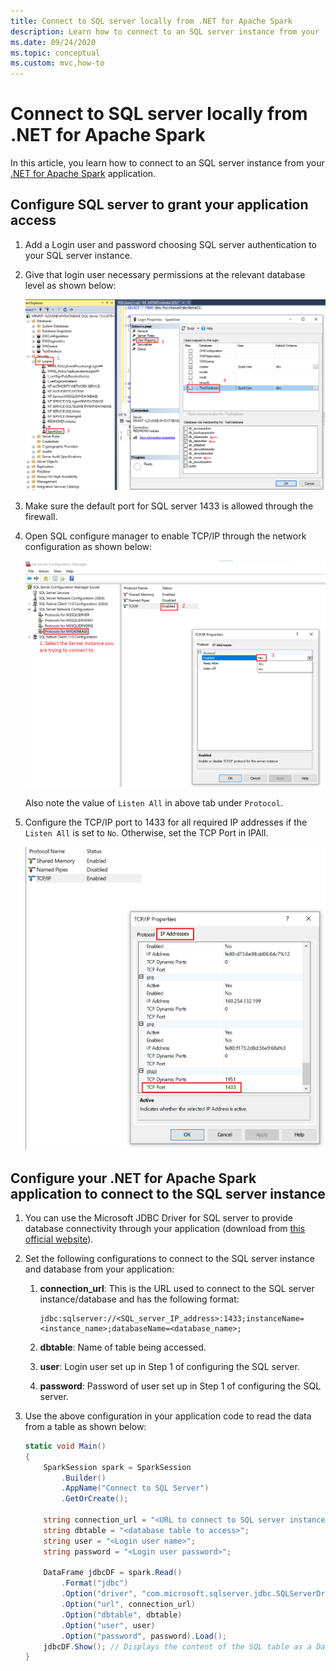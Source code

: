 ```yaml
---
title: Connect to SQL server locally from .NET for Apache Spark
description: Learn how to connect to an SQL server instance from your .NET for Apache Spark application.
ms.date: 09/24/2020
ms.topic: conceptual
ms.custom: mvc,how-to
---
```


# Connect to SQL server locally from .NET for Apache Spark

In this article, you learn how to connect to an SQL server instance from your [.NET for Apache Spark](https://github.com/dotnet/spark) application.

## Configure SQL server to grant your application access

1. Add a Login user and password choosing SQL server authentication to your SQL server instance.
2. Give that login user necessary permissions at the relevant database level as shown below:

    ![SQL server permissions](./media/connect-external-sources/SqlServerAuth.png)

3. Make sure the default port for SQL server 1433 is allowed through the firewall.
4. Open SQL configure manager to enable TCP/IP through the network configuration as shown below:

    ![SQL server TCP/IP enable](./media/connect-external-sources/SqlServerTCPIP.png)

    Also note the value of `Listen All` in above tab under `Protocol`.

5. Configure the TCP/IP port to 1433 for all required IP addresses if the `Listen All` is set to `No`. Otherwise, set the TCP Port in IPAll.

    ![SQL server TCP/IP port](./media/connect-external-sources/SQLServerTCPIIPPort.png)

## Configure your .NET for Apache Spark application to connect to the SQL server instance

1. You can use the Microsoft JDBC Driver for SQL server to provide database connectivity through your application (download from [this official website](https://docs.microsoft.com/en-us/sql/connect/jdbc/download-microsoft-jdbc-driver-for-sql-server?view=sql-server-ver15)).
2. Set the following configurations to connect to the SQL server instance and database from your application:
    1. **connection_url**: This is the URL used to connect to the SQL server instance/database and has the following format:

        ```
        jdbc:sqlserver://<SQL_server_IP_address>:1433;instanceName=<instance_name>;databaseName=<database_name>;
        ```

    2. **dbtable**: Name of table being accessed.
    3. **user**: Login user set up in Step 1 of configuring the SQL server.
    4. **password**: Password of user set up in Step 1 of configuring the SQL server.
3. Use the above configuration in your application code to read the data from a table as shown below:

    ```csharp
    static void Main()
    {
        SparkSession spark = SparkSession
            .Builder()
            .AppName("Connect to SQL Server")
            .GetOrCreate();

        string connection_url = "<URL to connect to SQL server instance>";
        string dbtable = "<database table to access>";
        string user = "<Login user name>";
        string password = "<Login user password>";

        DataFrame jdbcDF = spark.Read()
            .Format("jdbc")
            .Option("driver", "com.microsoft.sqlserver.jdbc.SQLServerDriver")
            .Option("url", connection_url)
            .Option("dbtable", dbtable)
            .Option("user", user)
            .Option("password", password).Load();
        jdbcDF.Show(); // Displays the content of the SQL table as a DataFrame
    }
    ```
